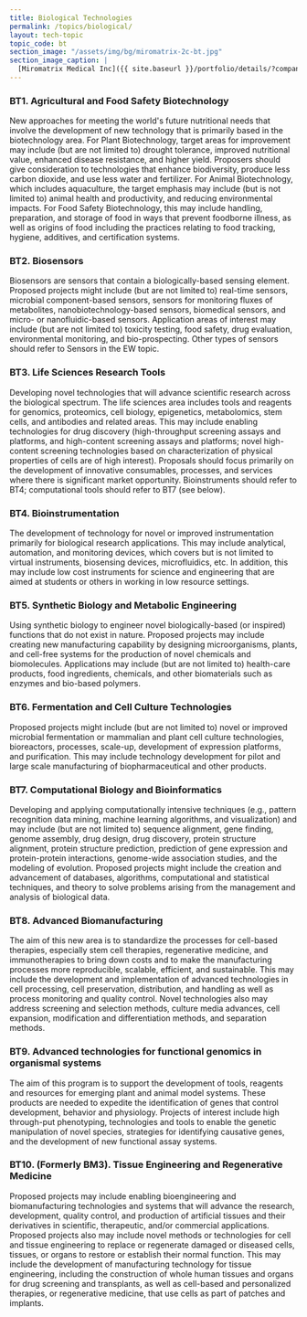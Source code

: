 ```yaml
---
title: Biological Technologies
permalink: /topics/biological/
layout: tech-topic
topic_code: bt
section_image: "/assets/img/bg/miromatrix-2c-bt.jpg"
section_image_caption: |
  [Miromatrix Medical Inc]({{ site.baseurl }}/portfolio/details/?company=miromatrix-medical-inc#miromatrix-medical-inc)
---
```



### BT1. Agricultural and Food Safety Biotechnology
New approaches for meeting the world's future nutritional needs that involve the development of new technology that is primarily based in the biotechnology area. For Plant Biotechnology, target areas for improvement may include (but are not limited to) drought tolerance, improved nutritional value, enhanced disease resistance, and higher yield. Proposers should give consideration to technologies that enhance biodiversity, produce less carbon dioxide, and use less water and fertilizer. For Animal Biotechnology, which includes aquaculture, the target emphasis may include (but is not limited to) animal health and productivity, and reducing environmental impacts. For Food Safety Biotechnology, this may include handling, preparation, and storage of food in ways that prevent foodborne illness, as well as origins of food including the practices relating to food tracking, hygiene, additives, and certification systems.

### BT2. Biosensors
Biosensors are sensors that contain a biologically-based sensing element. Proposed projects might include (but are not limited to) real-time sensors, microbial component-based sensors, sensors for monitoring fluxes of metabolites, nanobiotechnology-based sensors, biomedical sensors, and micro- or nanofluidic-based sensors. Application areas of interest may include (but are not limited to) toxicity testing, food safety, drug evaluation, environmental monitoring, and bio-prospecting. Other types of sensors should refer to Sensors in the EW topic.
### BT3. Life Sciences Research Tools
Developing novel technologies that will advance scientific research across the biological spectrum. The life sciences area includes tools and reagents for genomics, proteomics, cell biology, epigenetics, metabolomics, stem cells, and antibodies and related areas. This may include enabling technologies for drug discovery (high-throughput screening assays and platforms, and high-content screening assays and platforms; novel high-content screening technologies based on characterization of physical properties of cells are of high interest). Proposals should focus primarily on the development of innovative consumables, processes, and services where there is significant market opportunity. Bioinstruments should refer to BT4; computational tools should refer to BT7 (see below).
### BT4. Bioinstrumentation
The development of technology for novel or improved instrumentation primarily for biological research applications. This may include analytical, automation, and monitoring devices, which covers but is not limited to virtual instruments, biosensing devices, microfluidics, etc. In addition, this may include low cost instruments for science and engineering that are aimed at students or others in working in low resource settings.
### BT5. Synthetic Biology and Metabolic Engineering
Using synthetic biology to engineer novel biologically-based (or inspired) functions that do not exist in nature. Proposed projects may include creating new manufacturing capability by designing microorganisms, plants, and cell-free systems for the production of novel chemicals and biomolecules. Applications may include (but are not limited to) health-care products, food ingredients, chemicals, and other biomaterials such as enzymes and bio-based polymers.
### BT6. Fermentation and Cell Culture Technologies
Proposed projects might include (but are not limited to) novel or improved microbial fermentation or mammalian and plant cell culture technologies, bioreactors, processes, scale-up, development of expression platforms, and purification. This may include technology development for pilot and large scale manufacturing of biopharmaceutical and other products.
### BT7. Computational Biology and Bioinformatics
Developing and applying computationally intensive techniques (e.g., pattern recognition data mining, machine learning algorithms, and visualization) and may include (but are not limited to) sequence alignment, gene finding, genome assembly, drug design, drug discovery, protein structure alignment, protein structure prediction, prediction of gene expression and protein-protein interactions, genome-wide association studies, and the modeling of evolution. Proposed projects might include the creation and advancement of databases, algorithms, computational and statistical techniques, and theory to solve problems arising from the management and analysis of biological data.
### BT8. Advanced Biomanufacturing
The aim of this new area is to standardize the processes for cell-based therapies, especially stem cell therapies, regenerative medicine, and immunotherapies to bring down costs and to make the manufacturing processes more reproducible, scalable, efficient, and sustainable. This may include the development and implementation of advanced technologies in cell processing, cell preservation, distribution, and handling as well as process monitoring and quality control. Novel technologies also may address screening and selection methods, culture media advances, cell expansion, modification and differentiation methods, and separation methods.
### BT9. Advanced technologies for functional genomics in organismal systems
The aim of this program is to support the development of tools, reagents and resources for emerging plant and animal model systems. These products are needed to expedite the identification of genes that control development, behavior and physiology. Projects of interest include high through-put phenotyping, technologies and tools to enable the genetic manipulation of novel species, strategies for identifying causative genes, and the development of new functional assay systems.
### BT10. (Formerly BM3). Tissue Engineering and Regenerative Medicine
Proposed projects may include enabling bioengineering and biomanufacturing technologies and systems that will advance the research, development, quality control, and production of artificial tissues and their derivatives in scientific, therapeutic, and/or commercial applications. Proposed projects also may include novel methods or technologies for cell and tissue engineering to replace or regenerate damaged or diseased cells, tissues, or organs to restore or establish their normal function. This may include the development of manufacturing technology for tissue engineering, including the construction of whole human tissues and organs for drug screening and transplants, as well as cell-based and personalized therapies, or regenerative medicine, that use cells as part of patches and implants.
